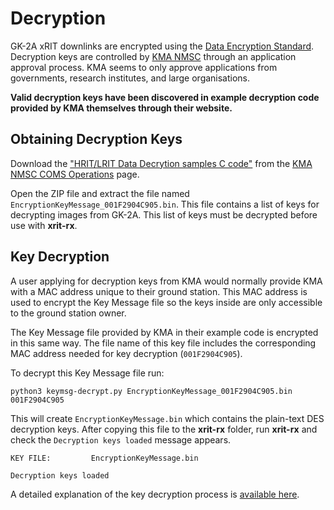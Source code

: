 # Decryption
GK-2A xRIT downlinks are encrypted using the [Data Encryption Standard](https://en.wikipedia.org/wiki/Data_Encryption_Standard).
Decryption keys are controlled by [KMA NMSC](http://nmsc.kma.go.kr/html/homepage/en/ver2/main.do) through an application approval process.
KMA seems to only approve applications from governments, research institutes, and large organisations.

**Valid decryption keys have been discovered in example decryption code provided by KMA themselves through their website.**

## Obtaining Decryption Keys
Download the ["HRIT/LRIT Data Decrytion samples C code"](http://203.247.66.167/html/homepage/en/common/Resource/downloadResource.do?SITE_RES_SEQ_N=17) from the
[KMA NMSC COMS Operations](http://203.247.66.167/html/homepage/en/ver2/static/selectStaticPage.do?view=satellites.coms.operations.selectIntroduction) page.

Open the ZIP file and extract the file named ``EncryptionKeyMessage_001F2904C905.bin``.
This file contains a list of keys for decrypting images from GK-2A. This list of keys must be decrypted before use with **xrit-rx**.

## Key Decryption
A user applying for decryption keys from KMA would normally provide KMA with a MAC address unique to their ground station.
This MAC address is used to encrypt the Key Message file so the keys inside are only accessible to the ground station owner.

The Key Message file provided by KMA in their example code is encrypted in this same way.
The file name of this key file includes the corresponding MAC address needed for key decryption (```001F2904C905```).

To decrypt this Key Message file run:
```
python3 keymsg-decrypt.py EncryptionKeyMessage_001F2904C905.bin 001F2904C905
```
This will create ```EncryptionKeyMessage.bin``` which contains the plain-text DES decryption keys.
After copying this file to the **xrit-rx** folder, run **xrit-rx** and check the ``Decryption keys loaded`` message appears.

```
KEY FILE:         EncryptionKeyMessage.bin

Decryption keys loaded
```

A detailed explanation of the key decryption process is [available here](https://vksdr.com/lrit-key-dec).
